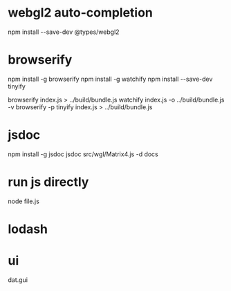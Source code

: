 # webgl2 auto-completion
npm install --save-dev @types/webgl2

# browserify
npm install -g browserify
npm install -g watchify
npm install --save-dev tinyify

browserify index.js > ../build/bundle.js
watchify index.js -o ../build/bundle.js -v
browserify -p tinyify index.js > ../build/bundle.js

# jsdoc
npm install -g jsdoc
jsdoc src/wgl/Matrix4.js -d docs

# run js directly
node file.js

# lodash

# ui
dat.gui